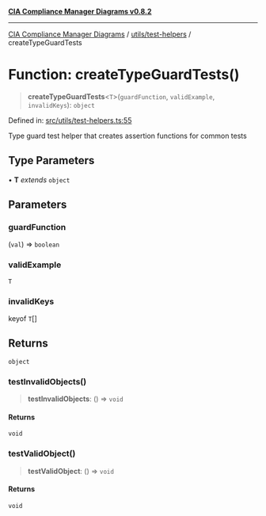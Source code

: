 [**CIA Compliance Manager Diagrams v0.8.2**](../../../README.md)

***

[CIA Compliance Manager Diagrams](../../../modules.md) / [utils/test-helpers](../README.md) / createTypeGuardTests

# Function: createTypeGuardTests()

> **createTypeGuardTests**\<`T`\>(`guardFunction`, `validExample`, `invalidKeys`): `object`

Defined in: [src/utils/test-helpers.ts:55](https://github.com/Hack23/cia-compliance-manager/blob/423c5d261c747ade8ca2550e176aa05168b5a31e/src/utils/test-helpers.ts#L55)

Type guard test helper that creates assertion functions for common tests

## Type Parameters

• **T** *extends* `object`

## Parameters

### guardFunction

(`val`) => `boolean`

### validExample

`T`

### invalidKeys

keyof `T`[]

## Returns

`object`

### testInvalidObjects()

> **testInvalidObjects**: () => `void`

#### Returns

`void`

### testValidObject()

> **testValidObject**: () => `void`

#### Returns

`void`
